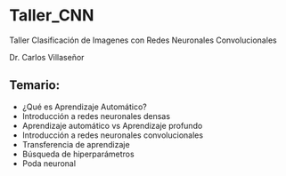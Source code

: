 # Taller_CNN
Taller Clasificación de Imagenes con Redes Neuronales Convolucionales

Dr. Carlos Villaseñor

## Temario:
* ¿Qué es Aprendizaje Automático?
* Introducción a redes neuronales densas
* Aprendizaje automático vs Aprendizaje profundo
* Introducción a redes neuronales convolucionales
* Transferencia de aprendizaje
* Búsqueda de hiperparámetros
* Poda neuronal
